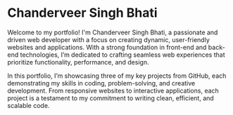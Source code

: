 # Chanderveer Singh Bhati
Welcome to my portfolio! I'm Chanderveer Singh Bhati, a passionate and driven web developer with a focus on creating dynamic, user-friendly websites and applications. With a strong foundation in front-end and back-end technologies, I’m dedicated to crafting seamless web experiences that prioritize functionality, performance, and design.

In this portfolio, I’m showcasing three of my key projects from GitHub, each demonstrating my skills in coding, problem-solving, and creative development. From responsive websites to interactive applications, each project is a testament to my commitment to writing clean, efficient, and scalable code.
